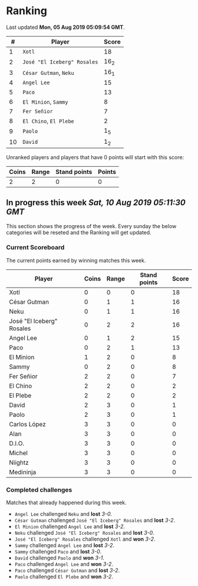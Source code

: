 # Ranking

Last updated **Mon, 05 Aug 2019 05:09:54 GMT**.

|#|Player|Score|
|-|------|-----|
|1|`Xotl`|18|
|2|`José "El Iceberg" Rosales`|16<sub>2</sub>|
|3|`César Gutman`, `Neku`|16<sub>1</sub>|
|4|`Angel Lee`|15|
|5|`Paco`|13|
|6|`El Minion`, `Sammy`|8|
|7|`Fer Señior`|7|
|8|`El Chino`, `El Plebe`|2|
|9|`Paolo`|1<sub>5</sub>|
|10|`David`|1<sub>2</sub>|

Unranked players and players that have 0 points will start with this score:

|Coins|Range|Stand points|Points|
|-----|-----|------------|------|
|2|2|0|0|

## In progress this week *Sat, 10 Aug 2019 05:11:30 GMT*
This section shows the progress of the week. Every sunday the below categories will be reseted and the Ranking will get updated.

### Current Scoreboard
The current points earned by winning matches this week.

|Player|Coins|Range|Stand points|Score|
|------|-----|-----|------------|-----|
|Xotl|0|0|0|18|
|César Gutman|0|1|1|16|
|Neku|0|1|1|16|
|José "El Iceberg" Rosales|0|2|2|16|
|Angel Lee|0|1|2|15|
|Paco|0|2|1|13|
|El Minion|1|2|0|8|
|Sammy|0|2|0|8|
|Fer Señior|2|2|0|7|
|El Chino|2|2|0|2|
|El Plebe|2|2|0|2|
|David|2|3|0|1|
|Paolo|2|3|0|1|
|Carlos López|3|3|0|0|
|Alan|3|3|0|0|
|D.I.O.|3|3|0|0|
|Michel|3|3|0|0|
|Niightz|3|3|0|0|
|Medininja|3|3|0|0|

### Completed challenges
Matches that already happened during this week.

* `Angel Lee` challenged `Neku` and **lost** *3-0*.
* `César Gutman` challenged `José "El Iceberg" Rosales` and **lost** *3-2*.
* `El Minion` challenged `Angel Lee` and **lost** *3-2*.
* `Neku` challenged `José "El Iceberg" Rosales` and **lost** *3-0*.
* `José "El Iceberg" Rosales` challenged `Xotl` and **won** *3-2*.
* `Sammy` challenged `Angel Lee` and **lost** *3-2*.
* `Sammy` challenged `Paco` and **lost** *3-0*.
* `David` challenged `Paolo` and **won** *3-1*.
* `Paco` challenged `Angel Lee` and **won** *3-2*.
* `Paco` challenged `César Gutman` and **lost** *3-2*.
* `Paolo` challenged `El Plebe` and **won** *3-2*.
